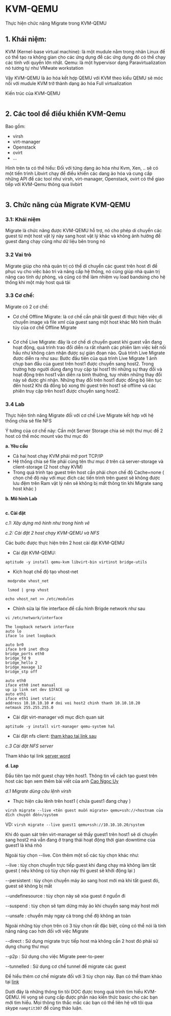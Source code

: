 # KVM-QEMU
Thực hiện chức năng Migrate trong KVM-QEMU
## 1. Khái niệm:
KVM (Kernel-base virtual machine): là một mudule nằm trong nhân Linux để có thể tạo ra không gian cho các ứng dụng để các ứng dụng đó có thể chạy các tính với quyền lớn nhất.
Qemu: là một hypervisor dạng Paravirtualization nó tương tự như VMwate workstation 

Vậy KVM-QEMU là ảo hóa kết hợp QEMU với KVM theo kiểu QEMU sẽ móc nối với  mudule KVM trở thành dạng ảo hóa Full virtualization 

Kiến trúc của KVM-QEMU

<img class="image__pic js-image-pic" src="http://i.imgur.com/LDUJSNZ.png" alt="" id="screenshot-image">

## 2. Các tool để điều khiển KVM-Qemu
Bao gồm: 

+ virsh 
+ virt-manager
+ Openstack
+ ovirt
+ ...

Hình trên ta có thể hiểu: Đối với từng dạng ảo hóa như Kvm, Xen, .. sẽ có một tiến trình Libvirt chạy để điều khiển các dang ảo hóa và cung cấp những API để các tool như virsh, virt-manager, Openstack, ovirt có thể giao tiếp với KVM-Qemu thông qua livbirt

<img class="image__pic js-image-pic" src="http://i.imgur.com/c2Qn4V8.png" alt="" id="screenshot-image">

## 3. Chức năng của Migrate KVM-QEMU

### 3.1: Khái niệm

Migrate là chức năng được KVM-QEMU hỗ trợ, nó cho phép di chuyển các guest từ một host vật lý này sang host vật lý khác và không ảnh hướng để guest đang chạy cũng như dữ liệu bên trong nó

### 3.2 Vai trò

Migrate giúp cho nhà quản trị có thể di chuyển các guest trên host đi để phục vụ cho việc bảo trì và nâng cấp hệ thống, nó cũng giúp nhà quản trị nâng cao tính dự phòng, và cũng có thể làm nhiệm vụ load bandsing cho hệ thống khi một máy host quá tải

### 3.3 Cơ chế:
Migrate có 2 cơ chế:
+ Cơ chế Offline Migrate: là cơ chế cần phải tắt guest đi thực hiện việc di chuyển image và file xml của guest sang một host khác
Mô hình thuần túy của cơ chế Offline Migrate

<img class="image__pic js-image-pic" src="http://i.imgur.com/TbLqlOI.png" alt="" id="screenshot-image">


+ Cơ chế Live Migrate: đây là cơ chế di chuyển guest khi guest vẫn đang hoạt động, quá trình trao đổi diễn ra rất nhanh các phiên làm việc kết nối hầu như không cảm nhận được sự gián đoạn nào. Quá trình Live Migrate được diễn ra như sau: Bước đầu tiên của quá trình Live Migrate 1 ảnh chụp ban đầu của guest trên host1 được chuyển sang host2. Trong trường hợp người dùng đang truy cập tại host1 thì những sự thay đổi và hoạt động trên host1 vẫn diễn ra bình thường, tuy nhiên những thay đổi này sẽ được ghi nhận. Những thay đổi trên host1 được đồng bộ liên tục đến host2
Khi đã đồng bộ xong thì guest trên host1 sẽ offline và các phiên truy cập trên host1 được chuyển sang host2.

### 3.4 Lab

Thực hiện tính năng Migrate đối với cơ chế Live Migrate kết hợp với hệ thống chia sẻ file NFS

Ý tưởng của cơ chế này: Cần một Server Storage chia sẻ một thư mục để 2 host có thể móc mount vào thư mục đó

**a. Yêu cầu**

+ Cả hai host chạy KVM phải mở port TCP/IP
+ Hệ thống chia sẻ file phải cùng tên thư mục ở trên cả server-storage và client-storage (2 host chạy KVM)
+ Trong quá trình tạo guest trên host cần phải chọn chế độ Cache=none ( chọn chế độ này với mục đích các tiến trình trên guest sẽ không được lưu đệm trên Ram vật lý nên sẽ không bị mất thông tin khi Migrate sang host khác )

**b. Mô hình Lab**

<img class="image__pic js-image-pic" src="http://i.imgur.com/8wHeLvf.png" alt="" id="screenshot-image">

**c. Cài đặt**

*c.1: Xây dựng mô hình như trong hình vẽ*

*c.2: Cài đặt 2 host chạy KVM-QEMU và NFS*

Các bước được thực hiện trên 2 host cài đặt KVM-QEMU

+ Cài đặt KVM-QEMU:
```
aptitude -y install qemu-kvm libvirt-bin virtinst bridge-utils
```
+ Kích hoạt chế độ tạo vhost-net
```
 modprobe vhost_net 
```
```
 lsmod | grep vhost
```
```
echo vhost_net >> /etc/modules
```
+ Chỉnh sửa lại file interface để cấu hình Brigde network như sau

```
vi /etc/network/interface
```
```
The loopback network interface
auto lo
iface lo inet loopback

auto br0
iface br0 inet dhcp
bridge_ports eth0
bridge_fd 9
bridge_hello 2
bridge_maxage 12
bridge_stp off

auto eth0
iface eth0 inet manual
up ip link set dev $IFACE up
auto eth1
iface eth1 inet static
address 10.10.10.10 # doi voi host2 chinh thanh 10.10.10.20
netmask 255.255.255.0
```
+ Cài đặt virt-manager với mục đích quan sát
```
aptitude -y install virt-manager qemu-system hal
```
+ Cài đặt nfs client: [tham khao tai link sau](http://www.server-world.info/en/note?os=Ubuntu_14.04&p=nfs&f=2)

*c.3 Cài đặt NFS server*

Tham khảo tại link [server word](http://www.server-world.info/en/note?os=Ubuntu_14.04&p=nfs&f=1)

**d. Lap**

Đầu tiên tạo môt guest chạy trên host1. Thông tin về cách tạo guest trên host các bạn xem thêm bài viết của anh [Cao Ngọc Uy](https://github.com/caongocuy/Tao-image)

*d.1 Migrate dùng câu lệnh virsh*

+ Thực hiện câu lênh trên host1 ( chứa guest1 đang chạy )
```
virsh migrate --live <tên guest muốn migrate> qemu+ssh://<hostnam của đích chuyển đến>/system
```
VD: ` virsh migrate --live guest1 qemu+ssh://10.10.10.20/system `

Khi đó quan sát trên virt-manager sẽ thấy guest1 trên host1 sẽ di chuyển sang host2 mà vẫn đang ở trạng thái hoạt động thời gian downtime của guest1 là khá nhỏ

Ngoài tùy chọn --live. Còn thêm một số các tùy chọn khác như:

--live : tùy chọn chuyển trực tiếp guest khi đang chạy mà không làm tắt guest ( nếu không có tùy chọn này thì guest sẽ khởi động lại )

--persistent : tùy chọn chuyển máy ảo sang host mới mà khi tắt guest đó, guest sẽ không bị mất

--undefinesource : tùy chọn này sẽ xóa guest ở nguồn đi 

--suspend : tùy chọn sẽ tạm dừng máy ảo khi chuyển sang máy host mới

--unsafe : chuyển máy ngay cả trong chế độ không an toàn
 
 Ngoài những tùy chọn trên có 3 tùy chọn rất đặc biệt, cũng có thể nói là tính năng nâng cao hơn đối với việc Migrate 
 
 --direct : Sử dụng migrate trực tiếp host mà không cần 2 host đó phải sử dụng chung thư mục
 
 --p2p : Sử dụng cho việc Migrate peer-to-peer 
 
 --tunnelled : Sử dụng cơ chế tunnel để migrate các guest
 
 Để hiểu thêm cơ chế migrate đối với 3 tùy chọn này. Bạn có thể tham khảo tại [link](https://libvirt.org/migration.html)
 
Dưới đây là những thông tin tôi DOC được trong quá trình tìm hiểu KVM-QEMU. Hi vọng sẽ cung cấp được phần nào kiến thức basic cho các bạn mới tìm hiểu. Mọi thông tin thắc mắc các bạn có thể liên hệ với tôi qua skype `namptit307` để cùng thảo luận.
 
